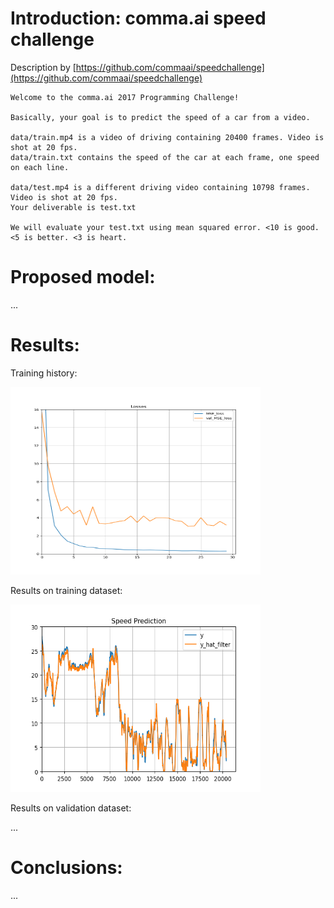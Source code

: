 # Introduction: comma.ai speed challenge
Description by [https://github.com/commaai/speedchallenge](https://github.com/commaai/speedchallenge)  

```
Welcome to the comma.ai 2017 Programming Challenge!

Basically, your goal is to predict the speed of a car from a video.

data/train.mp4 is a video of driving containing 20400 frames. Video is shot at 20 fps.
data/train.txt contains the speed of the car at each frame, one speed on each line.

data/test.mp4 is a different driving video containing 10798 frames. Video is shot at 20 fps.
Your deliverable is test.txt

We will evaluate your test.txt using mean squared error. <10 is good. <5 is better. <3 is heart.
```

# Proposed model:
...

# Results:
Training history:

<img src="https://github.com/DiTurr/speed_challenge/blob/main/results/history_training.png" height="300" width="400" />

Results on training dataset:

<img src="https://github.com/DiTurr/speed_challenge/blob/main/results/results_train.png" height="300" width="400" />

Results on validation dataset:

...


# Conclusions:
...
